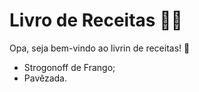 # Livro de Receitas :man_cook:

Opa, seja bem-vindo ao livrin de receitas! :wave:

- Strogonoff de Frango;
- Pavêzada.
